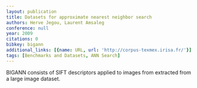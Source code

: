 ```yaml
---
layout: publication
title: Datasets for approximate nearest neighbor search
authors: Herve Jegou, Laurent Amsaleg
conference: null
year: 2009
citations: 0
bibkey: bigann
additional_links: [{name: URL, url: 'http://corpus-texmex.irisa.fr/'}]
tags: [Benchmarks and Datasets, ANN Search]
---
```

BIGANN consists of SIFT descriptors applied to images from extracted from a large image dataset.